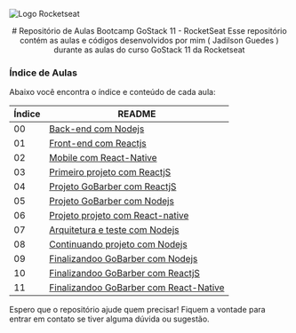 ![Logo Rocketseat](https://camo.githubusercontent.com/d25397e9df01fe7882dcc1cbc96bdf052ffd7d0c/68747470733a2f2f73746f726167652e676f6f676c65617069732e636f6d2f676f6c64656e2d77696e642f626f6f7463616d702d676f737461636b2f6865616465722d6465736166696f732e706e67)

<center>
# Repositório de Aulas Bootcamp GoStack 11 - RocketSeat
Esse repositório contém as aulas e códigos desenvolvidos por mim ( Jadilson Guedes ) durante as aulas do curso GoStack 11 da Rocketseat
</center>

### Índice de Aulas

Abaixo você encontra o índice e conteúdo de cada aula:

| Índice | README                                                                                                                                 |
| ------ | -------------------------------------------------------------------------------------------------------------------------------------- |
| 00     | [Back-end com Nodejs](https://github.com/jadilson12/bootcamp-GoStack-11/tree/main/00-backend-com-nodejs)                               |
| 01     | [Front-end com Reactjs](https://github.com/jadilson12/bootcamp-GoStack-11/tree/main/01-frontend-com-reactjs)                           |
| 02     | [Mobile com React-Native](https://github.com/jadilson12/bootcamp-GoStack-11/tree/main/02-mobile-com-react-native)                      |
| 03     | [Primeiro projeto com ReactjS](https://github.com/jadilson12/bootcamp-GoStack-11/tree/main/03-projeto-gobarber-nodejs)                 |
| 04     | [Projeto GoBarber com ReactjS](https://github.com/jadilson12/bootcamp-GoStack-11/tree/main/04-primeiro-projeto-react)                  |
| 05     | [Projeto GoBarber com Nodejs](https://github.com/jadilson12/bootcamp-GoStack-11/tree/main/05-projeto-gobarber-reactjs)                 |
| 06     | [Projeto projeto com React-native](https://github.com/jadilson12/bootcamp-GoStack-11/tree/main/06-projeto-gobarber-nodejs)             |
| 07     | [Arquitetura e teste com Nodejs](https://github.com/jadilson12/bootcamp-GoStack-11/tree/main/08-arquitetura-e-teste-no-nodejs)         |
| 08     | [Continuando projeto com Nodejs](https://github.com/jadilson12/bootcamp-GoStack-11/tree/main/08-arquitetura-e-teste-no-nodejs)         |
| 09     | [Finalizandoo GoBarber com Nodejs](https://github.com/jadilson12/bootcamp-GoStack-11/tree/main/08-arquitetura-e-teste-no-nodejs)       |
| 10     | [Finalizandoo GoBarber com ReactjS](https://github.com/jadilson12/bootcamp-GoStack-11/tree/main/08-arquitetura-e-teste-no-nodejs)      |
| 11     | [Finalizandoo GoBarber com React-Native](https://github.com/jadilson12/bootcamp-GoStack-11/tree/main/08-arquitetura-e-teste-no-nodejs) |

Espero que o repositório ajude quem precisar!
Fiquem a vontade para entrar em contato se tiver alguma dúvida ou sugestão.
